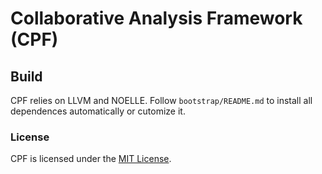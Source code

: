 # Collaborative Analysis Framework (CPF)

## Build

CPF relies on LLVM and NOELLE. Follow `bootstrap/README.md` to install all dependences automatically or cutomize it.

### License
CPF is licensed under the [MIT License](./LICENSE.TXT).
